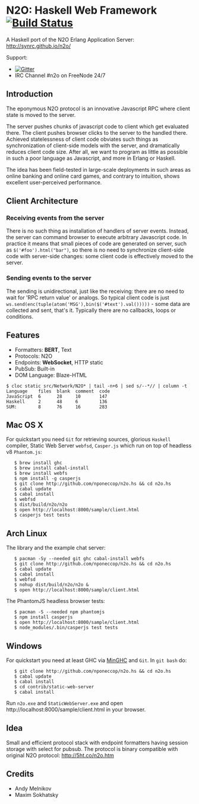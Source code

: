 N2O: Haskell Web Framework [![Build Status](https://secure.travis-ci.org/nponeccop/n2o.hs.png?branch=master)](http://travis-ci.org/nponeccop/n2o.hs)
==========================

A Haskell port of the N2O Erlang Application Server: http://synrc.github.io/n2o/


Support:

* [![Gitter](https://badges.gitter.im/Join%20Chat.svg)](https://gitter.im/nponeccop/n2o.hs?utm_source=badge&utm_medium=badge&utm_campaign=pr-badge&utm_content=badge)
* IRC Channel #n2o on FreeNode 24/7

Introduction
------------

The eponymous N2O protocol is an innovative Javascript RPC where client state is moved to the server. 

The server pushes chunks of javascript code to client which get evaluated there. The client pushes browser clicks to the server to the handled there. Achieved statelessness of client code obviates such things as synchronization of client-side models with the server, and dramatically reduces client code size. After all, we want to program as little as possible in such a poor language as 
Javascript, and more in Erlang or Haskell.

The idea has been field-tested in large-scale deployments in such areas as online banking and online card games, and contrary to intuition, shows excellent user-perceived performance.

Client Architecture
-------------------

### Receiving events from the server

There is no such thing as installation of handlers of server events. Instead, the server can command browser to execute arbitrary Javascript code. In practice it means that small pieces of code are generated on server, such as `$('#foo').html("bar")`, so there is no need to synchronize client-side code with server-side changes: some client code is effectively moved to the server.

### Sending events to the server

The sending is unidirectional, just like the receiving: there are no need to wait for 'RPC return value' or analogs. So typical client code is just `ws.send(enc(tuple(atom('MSG'),bin($('#text').val()))))` - some data are collected and sent, that's it. Typically there are no callbacks, loops or conditions.

Features
--------

* Formatters: **BERT**, Text
* Protocols: N2O
* Endpoints: **WebSocket**, HTTP static
* PubSub: Built-in
* DOM Language: Blaze-HTML

```
$ cloc static src/Network/N2O* | tail -n+6 | sed s/--*// | column -t
Language    files  blank  comment  code
JavaScript  6      28     10       147
Haskell     2      48     6        136
SUM:        8      76     16       283
```

Mac OS X
--------

For quickstart you need `Git` for retrieving sources, glorious `Haskell` compiler, Static Web Server `webfsd`, `Casper.js` which run on top of headless v8 `Phantom.js`:

```
   $ brew install ghc
   $ brew install cabal-install
   $ brew install webfs
   $ npm install -g casperjs
   $ git clone http://github.com/nponeccop/n2o.hs && cd n2o.hs
   $ cabal update
   $ cabal install
   $ webfsd
   $ dist/build/n2o/n2o
   $ open http://localhost:8000/sample/client.html
   $ casperjs test tests
```

Arch Linux
----------

The library and the example chat server:
```
   $ pacman -Sy --needed git ghc cabal-install webfs
   $ git clone http://github.com/nponeccop/n2o.hs && cd n2o.hs
   $ cabal update
   $ cabal install
   $ webfsd
   $ nohup dist/build/n2o/n2o &
   $ open http://localhost:8000/sample/client.html
```
The PhantomJS headless browser tests:
```
   $ pacman -S --needed npm phantomjs
   $ npm install casperjs
   $ open http://localhost:8000/sample/client.html
   $ node_modules/.bin/casperjs test tests
```

Windows
-------

For quickstart you need at least GHC via [MinGHC](https://github.com/fpco/minghc/releases/download/2015-12-04/minghc-7.10.2-x86_64.exe) and `Git`. In `git bash` do:

```
   $ git clone http://github.com/nponeccop/n2o.hs && cd n2o.hs
   $ cabal update
   $ cabal install
   $ cd contrib/static-web-server
   $ cabal install 
```

Run `n2o.exe` and `StaticWebServer.exe` and open http://localhost:8000/sample/client.html in your browser.

Idea
----

Small and efficient protocol stack with endpoint formatters having
session storage with select for pubsub. The protocol is binary compatible with original N2O protocol: http://5ht.co/n2o.htm

Credits
-------

* Andy Melnikov
* Maxim Sokhatsky
